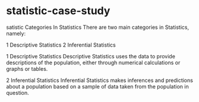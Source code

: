 # statistic-case-study
satistic
Categories In Statistics
There are two main categories in Statistics, namely:

1 Descriptive Statistics
2 Inferential Statistics

1 Descriptive Statistics
Descriptive Statistics uses the data to provide descriptions of the population, either through numerical calculations or graphs or tables. 

2 Inferential Statistics
 Inferential Statistics makes inferences and predictions about a population based on a sample of data taken from the population in question. 
 
